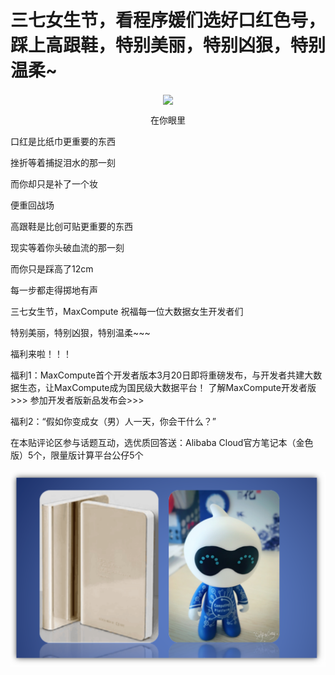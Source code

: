 # 三七女生节，看程序媛们选好口红色号，踩上高跟鞋，特别美丽，特别凶狠，特别温柔~

<div style="text-align:center" align="center">
<img src="/images/三七女生节1.png" align="center" />

在你眼里
</div>



口红是比纸巾更重要的东西

挫折等着捕捉泪水的那一刻

而你却只是补了一个妆

便重回战场

高跟鞋是比创可贴更重要的东西

现实等着你头破血流的那一刻

而你只是踩高了12cm

每一步都走得掷地有声

三七女生节，MaxCompute 祝福每一位大数据女生开发者们

特别美丽，特别凶狠，特别温柔~~~

福利来啦！！！

福利1：MaxCompute首个开发者版本3月20日即将重磅发布，与开发者共建大数据生态，让MaxCompute成为国民级大数据平台！
了解MaxCompute开发者版>>>
参加开发者版新品发布会>>>

福利2：“假如你变成女（男）人一天，你会干什么？”

在本贴评论区参与话题互动，选优质回答送：Alibaba Cloud官方笔记本（金色版）5个，限量版计算平台公仔5个
<div style="text-align:center" align="center">
<img src="/images/三七女生节2.png" align="center" />
</div>
